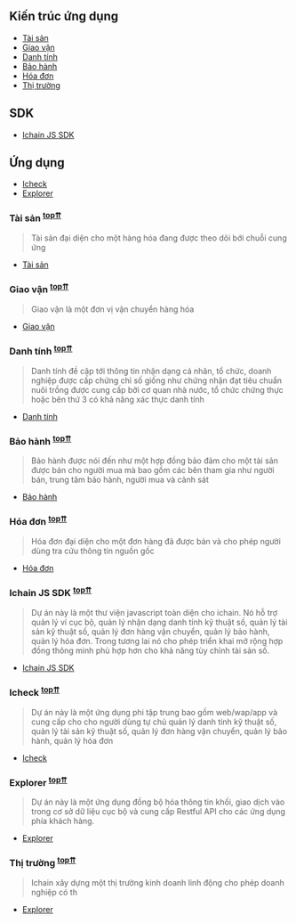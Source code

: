 ## Kiến trúc ứng dụng
- [Tài sản](#Asset)
- [Giao vận](#Shipping)
- [Danh tính](#Identity)
- [Bảo hành](#Warranty)
- [Hóa đơn](#Invoice)
- [Thị trường](#Market)
## SDK
- [Ichain JS SDK](#Ichain-js-sdk)
## Ứng dụng
- [Icheck](#Icheck)
- [Explorer](#Explorer)


### <a name="Asset"></a>Tài sản <sup>[top⇈](#asset)</sup>
> Tài sản đại diện cho một hàng hóa đang được theo dõi bới chuỗi cung ứng
- [Tài sản](https://github.com/icheckteam/documentation/asset.md)


### <a name="Shipping"></a>Giao vận <sup>[top⇈](#shipping)</sup>
> Giao vận là một đơn vị vận chuyển hàng hóa
- [Giao vận](https://github.com/icheckteam/documentation/shipping.md)

### <a name="Identity"></a>Danh tính <sup>[top⇈](#identity)</sup>
> Danh tính đề cập tới thông tin nhận dạng cá nhân, tổ chức, doanh nghiệp được cấp chứng chỉ số giống như chứng nhận đạt tiêu chuẩn nuôi trồng được cung cấp bởi cơ quan nhà nước, tổ chức chứng thực hoặc bên thứ 3 có khả năng xác thực danh tính
- [Danh tính](https://github.com/icheckteam/documentation/identity.md)


### <a name="Warranty"></a>Bảo hành <sup>[top⇈](#warranty)</sup>
> Bảo hành được nói đến như một hợp đồng bảo đảm cho một tài sản được bán cho người mua mà bao gồm các bên tham gia như người bán, trung tâm bảo hành, người mua và cảnh sát
- [Bảo hành](https://github.com/icheckteam/documentation/warranty.md)


### <a name="Invoice"></a>Hóa đơn <sup>[top⇈](#invoice)</sup>
> Hóa đơn đại diện cho một đơn hàng đã được bán và cho phép người dùng tra cứu thông tin nguồn gốc
- [Hóa đơn](https://github.com/icheckteam/documentation/invoice.md)

### <a name="Ichain-js-sdk"></a>Ichain JS SDK <sup>[top⇈](#ichain-js-sdk)</sup>
> Dự án này là một thư viện javascript toàn diện cho ichain. Nó hỗ trợ quản lý ví cục bộ, quản lý nhận dạng danh tính kỹ thuật số, quản lý tài sản kỹ thuật số, quản lý đơn hàng vận chuyển, quản lý bảo hành, quản lý hóa đơn. Trong tương lai nó cho phép triển khai mở rộng hợp đồng thông minh phù hợp hơn cho khả năng tùy chỉnh tài sản số.
- [Ichain JS SDK](https://github.com/icheckteam/documentation/ichain-js-sdk.md)

### <a name="Icheck"></a>Icheck <sup>[top⇈](#icheck)</sup>
> Dự án này là một ứng dụng phi tập trung bao gồm web/wap/app và cung cấp cho cho người dùng tự chủ quản lý danh tính kỹ thuật số, quản lý tài sản kỹ thuật số, quản lý đơn hàng vận chuyển, quản lý bảo hành, quản lý hóa đơn
- [Icheck](https://github.com/icheckteam/documentation/icheck.md)

### <a name="Explorer"></a>Explorer <sup>[top⇈](#explorer)</sup>
> Dự án này là một ứng dụng đồng bộ hóa thông tin khối, giao dịch vào trong cơ sở dữ liệu cục bộ và cung cấp Restful API cho các ứng dụng phía khách hàng. 
- [Explorer](https://github.com/icheckteam/documentation/explorer.md)


### <a name="Market"></a>Thị trường <sup>[top⇈](#market)</sup>
> Ichain xây dựng một thị trường kinh doanh linh động cho phép doanh nghiệp có th
- [Explorer](https://github.com/icheckteam/documentation/market.md)

